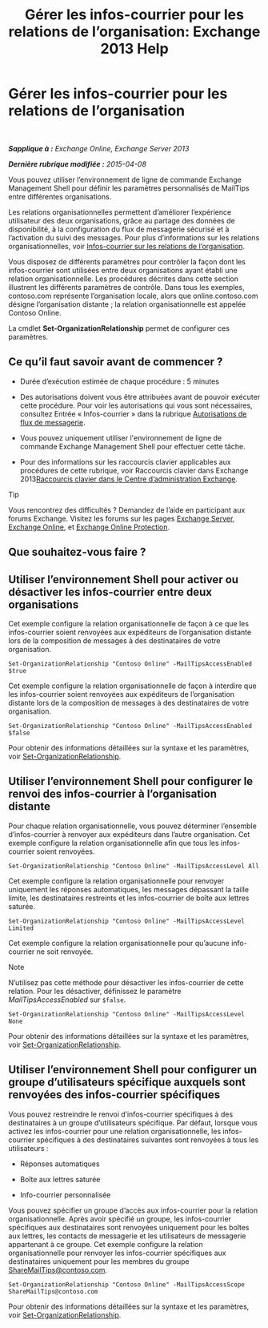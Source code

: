 ﻿---
title: 'Gérer les infos-courrier pour les relations de l’organisation: Exchange 2013 Help'
TOCTitle: Gérer les infos-courrier pour les relations de l’organisation
ms:assetid: 6e6b48ef-c41c-47ad-8063-66901765c2a5
ms:mtpsurl: https://technet.microsoft.com/fr-fr/library/JJ649324(v=EXCHG.150)
ms:contentKeyID: 50478404
ms.date: 05/23/2018
mtps_version: v=EXCHG.150
ms.translationtype: MT
---

# Gérer les infos-courrier pour les relations de l’organisation

 

_**Sapplique à :** Exchange Online, Exchange Server 2013_

_**Dernière rubrique modifiée :** 2015-04-08_

Vous pouvez utiliser l’environnement de ligne de commande Exchange Management Shell pour définir les paramètres personnalisés de MailTips entre différentes organisations.

Les relations organisationnelles permettent d’améliorer l’expérience utilisateur des deux organisations, grâce au partage des données de disponibilité, à la configuration du flux de messagerie sécurisé et à l’activation du suivi des messages. Pour plus d’informations sur les relations organisationnelles, voir [Infos-courrier sur les relations de l’organisation](mailtips-over-organization-relationships-exchange-2013-help.md).

Vous disposez de différents paramètres pour contrôler la façon dont les infos-courrier sont utilisées entre deux organisations ayant établi une relation organisationnelle. Les procédures décrites dans cette section illustrent les différents paramètres de contrôle. Dans tous les exemples, contoso.com représente l’organisation locale, alors que online.contoso.com désigne l’organisation distante ; la relation organisationnelle est appelée Contoso Online.

La cmdlet **Set-OrganizationRelationship** permet de configurer ces paramètres.

## Ce qu’il faut savoir avant de commencer ?

  - Durée d’exécution estimée de chaque procédure : 5 minutes

  - Des autorisations doivent vous être attribuées avant de pouvoir exécuter cette procédure. Pour voir les autorisations qui vous sont nécessaires, consultez Entrée « Infos-courrier » dans la rubrique [Autorisations de flux de messagerie](mail-flow-permissions-exchange-2013-help.md).

  - Vous pouvez uniquement utiliser l'environnement de ligne de commande Exchange Management Shell pour effectuer cette tâche.

  - Pour des informations sur les raccourcis clavier applicables aux procédures de cette rubrique, voir Raccourcis clavier dans Exchange 2013[Raccourcis clavier dans le Centre d’administration Exchange](keyboard-shortcuts-in-the-exchange-admin-center-exchange-online-protection-help.md).

> [!TIP]
> Vous rencontrez des difficultés ? Demandez de l’aide en participant aux forums Exchange. Visitez les forums sur les pages <a href="https://go.microsoft.com/fwlink/p/?linkid=60612">Exchange Server</a>, <a href="https://go.microsoft.com/fwlink/p/?linkid=267542">Exchange Online</a>, et <a href="https://go.microsoft.com/fwlink/p/?linkid=285351">Exchange Online Protection</a>.


## Que souhaitez-vous faire ?

## Utiliser l’environnement Shell pour activer ou désactiver les infos-courrier entre deux organisations

Cet exemple configure la relation organisationnelle de façon à ce que les infos-courrier soient renvoyées aux expéditeurs de l’organisation distante lors de la composition de messages à des destinataires de votre organisation.

    Set-OrganizationRelationship "Contoso Online" -MailTipsAccessEnabled $true

Cet exemple configure la relation organisationnelle de façon à interdire que les infos-courrier soient renvoyées aux expéditeurs de l’organisation distante lors de la composition de messages à des destinataires de votre organisation.

    Set-OrganizationRelationship "Contoso Online" -MailTipsAccessEnabled $false

Pour obtenir des informations détaillées sur la syntaxe et les paramètres, voir [Set-OrganizationRelationship](https://technet.microsoft.com/fr-fr/library/ee332326\(v=exchg.150\)).

## Utiliser l’environnement Shell pour configurer le renvoi des infos-courrier à l’organisation distante

Pour chaque relation organisationnelle, vous pouvez déterminer l’ensemble d’infos-courrier à renvoyer aux expéditeurs dans l’autre organisation. Cet exemple configure la relation organisationnelle afin que tous les infos-courrier soient renvoyées.

    Set-OrganizationRelationship "Contoso Online" -MailTipsAccessLevel All

Cet exemple configure la relation organisationnelle pour renvoyer uniquement les réponses automatiques, les messages dépassant la taille limite, les destinataires restreints et les infos-courrier de boîte aux lettres saturée.

    Set-OrganizationRelationship "Contoso Online" -MailTipsAccessLevel Limited

Cet exemple configure la relation organisationnelle pour qu’aucune info-courrier ne soit renvoyée.

> [!NOTE]
> N’utilisez pas cette méthode pour désactiver les infos-courrier de cette relation. Pour les désactiver, définissez le paramètre <em>MailTipsAccessEnabled</em> sur <code>$false</code>.


    Set-OrganizationRelationship "Contoso Online" -MailTipsAccessLevel None

Pour obtenir des informations détaillées sur la syntaxe et les paramètres, voir [Set-OrganizationRelationship](https://technet.microsoft.com/fr-fr/library/ee332326\(v=exchg.150\)).

## Utiliser l’environnement Shell pour configurer un groupe d’utilisateurs spécifique auxquels sont renvoyées des infos-courrier spécifiques

Vous pouvez restreindre le renvoi d’infos-courrier spécifiques à des destinataires à un groupe d’utilisateurs spécifique. Par défaut, lorsque vous activez les infos-courrier pour une relation organisationnelle, les infos-courrier spécifiques à des destinataires suivantes sont renvoyées à tous les utilisateurs :

  - Réponses automatiques

  - Boîte aux lettres saturée

  - Info-courrier personnalisée

Vous pouvez spécifier un groupe d’accès aux infos-courrier pour la relation organisationnelle. Après avoir spécifié un groupe, les infos-courrier spécifiques aux destinataires sont renvoyées uniquement pour les boîtes aux lettres, les contacts de messagerie et les utilisateurs de messagerie appartenant à ce groupe. Cet exemple configure la relation organisationnelle pour renvoyer les infos-courrier spécifiques aux destinataires uniquement pour les membres du groupe ShareMailTips@contoso.com.

    Set-OrganizationRelationship "Contoso Online" -MailTipsAccessScope ShareMailTips@contoso.com

Pour obtenir des informations détaillées sur la syntaxe et les paramètres, voir [Set-OrganizationRelationship](https://technet.microsoft.com/fr-fr/library/ee332326\(v=exchg.150\)).

